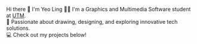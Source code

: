 Hi there
👋 I'm Yeo Ling
🙋‍♂️ I'm a Graphics and Multimedia Software student at [UTM](https://www.utm.my/).  
🌟 Passionate about drawing, designing, and exploring innovative tech solutions.  
💻 Check out my projects below!
